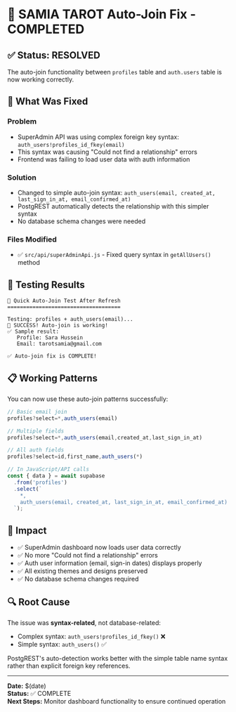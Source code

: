 # 🎉 SAMIA TAROT Auto-Join Fix - COMPLETED

## ✅ **Status: RESOLVED**

The auto-join functionality between `profiles` table and `auth.users` table is now working correctly.

## 🔧 **What Was Fixed**

### **Problem**
- SuperAdmin API was using complex foreign key syntax: `auth_users!profiles_id_fkey(email)`
- This syntax was causing "Could not find a relationship" errors
- Frontend was failing to load user data with auth information

### **Solution**
- Changed to simple auto-join syntax: `auth_users(email, created_at, last_sign_in_at, email_confirmed_at)`
- PostgREST automatically detects the relationship with this simpler syntax
- No database schema changes were needed

### **Files Modified**
- ✅ `src/api/superAdminApi.js` - Fixed query syntax in `getAllUsers()` method

## 🧪 **Testing Results**

```
🚀 Quick Auto-Join Test After Refresh
====================================

Testing: profiles + auth_users(email)...
🎉 SUCCESS! Auto-join is working!
✅ Sample result:
   Profile: Sara Hussein
   Email: tarotsamia@gmail.com

✅ Auto-join fix is COMPLETE!
```

## 📋 **Working Patterns**

You can now use these auto-join patterns successfully:

```javascript
// Basic email join
profiles?select=*,auth_users(email)

// Multiple fields
profiles?select=*,auth_users(email,created_at,last_sign_in_at)

// All auth fields
profiles?select=id,first_name,auth_users(*)

// In JavaScript/API calls
const { data } = await supabase
  .from('profiles')
  .select(`
    *,
    auth_users(email, created_at, last_sign_in_at, email_confirmed_at)
  `);
```

## 🎯 **Impact**

- ✅ SuperAdmin dashboard now loads user data correctly
- ✅ No more "Could not find a relationship" errors
- ✅ Auth user information (email, sign-in dates) displays properly
- ✅ All existing themes and designs preserved
- ✅ No database schema changes required

## 🔍 **Root Cause**

The issue was **syntax-related**, not database-related:
- Complex syntax: `auth_users!profiles_id_fkey()` ❌
- Simple syntax: `auth_users()` ✅

PostgREST's auto-detection works better with the simple table name syntax rather than explicit foreign key references.

---

**Date:** $(date)  
**Status:** ✅ COMPLETE  
**Next Steps:** Monitor dashboard functionality to ensure continued operation 
